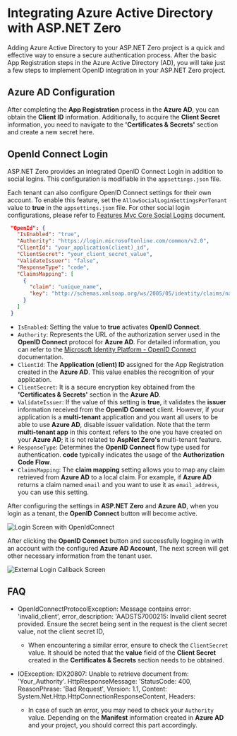 # Integrating Azure Active Directory with ASP.NET Zero

Adding Azure Active Directory to your ASP.NET Zero project is a quick and effective way to ensure a secure authentication process. After the basic App Registration steps in the Azure Active Directory (AD), you will take just a few steps to implement OpenID integration in your ASP.NET Zero project.

## Azure AD Configuration
After completing the **App Registration** process in the **Azure AD**, you can obtain the **Client ID** information. Additionally, to acquire the **Client Secret** information, you need to navigate to the **'Certificates & Secrets'** section and create a new secret here.

## OpenId Connect Login
ASP.NET Zero provides an integrated OpenID Connect Login in addition to social logins. This configuration is modifiable in the `appsettings.json` file.

Each tenant can also configure OpenID Connect settings for their own account. To enable this feature, set the `AllowSocialLoginSettingsPerTenant` value to **true** in the `appsettings.json` file. For other social login configurations, please refer to [Features Mvc Core Social Logins](https://docs.aspnetzero.com/en/aspnet-core-mvc/latest/Features-Mvc-Core-Social-Logins) document.

```json
 "OpenId": {
   "IsEnabled": "true",
   "Authority": "https://login.microsoftonline.com/common/v2.0",
   "ClientId": "your_application(client)_id",
   "ClientSecret": "your_client_secret_value",
   "ValidateIssuer": "false",
   "ResponseType": "code",
   "ClaimsMapping": [
     {
       "claim": "unique_name",
       "key": "http://schemas.xmlsoap.org/ws/2005/05/identity/claims/nameidentifier"
     }
   ]
 }
```

- `IsEnabled`: Setting the value to **true** activates **OpenID Connect**.
- `Authority`: Represents the URL of the authorization server used in the **OpenID Connect** protocol for **Azure AD**. For detailed information, you can refer to the [Microsoft Identity Platform - OpenID Connect](https://learn.microsoft.com/en-us/entra/identity-platform/v2-protocols-oidc) documentation.
- `ClientId`: The **Application (client) ID** assigned for the App Registration created in the **Azure AD**. This value enables the recognition of your application.
- `ClientSecret`: It is a secure encryption key obtained from the **'Certificates & Secrets'** section in the **Azure AD**.
- `ValidateIssuer`: If the value of this setting is **true**, it validates the **issuer** information received from the **OpenID Connect** client. However, if your application is a **multi-tenant** application and you want all users to be able to use **Azure AD**, disable issuer validation. Note that the term **multi-tenant app** in this context refers to the one you have created on your **Azure AD**; it is not related to **AspNet Zero's** multi-tenant feature.
- `ResponseType`: Determines the **OpenID Connect** flow type used for authentication. **code** typically indicates the usage of the **Authorization Code Flow**.
- `ClaimsMapping`: The **claim mapping** setting allows you to map any claim retrieved from **Azure AD** to a local claim. For example, if **Azure AD** returns a claim named `email` and you want to use it as `email_address`, you can use this setting.

After configuring the settings in **ASP.NET Zero** and **Azure AD**, when you login as a tenant, the **OpenID Connect** button will become active.

![Login Screen with OpenIdConnect](/Images/Blog/login-screen-with-openidconnect.png)

After clicking the **OpenID Connect** button and successfully logging in with an account with the configured **Azure AD Account**, The next screen will get other necessary information from the tenant user.

![External Login Callback Screen ](/Images/Blog/external-login-callback-screen.png)



## FAQ

- OpenIdConnectProtocolException: Message contains error: 'invalid_client', error_description: 'AADSTS7000215: Invalid client secret provided. Ensure the secret being sent in the request is the client secret value, not the client secret ID, 
    -  When encountering a similar error, ensure to check the `ClientSecret` value. It should be noted that the **value** field of the **Client Secret** created in the **Certificates & Secrets** section needs to be obtained.

- IOException: IDX20807: Unable to retrieve document from: 'Your_Authority'. HttpResponseMessage: 'StatusCode: 400, ReasonPhrase: 'Bad Request', Version: 1.1, Content: System.Net.Http.HttpConnectionResponseContent, Headers:  
    - In case of such an error, you may need to check your `Authority` value. Depending on the **Manifest** information created in **Azure AD** and your project, you should correct this part accordingly.
